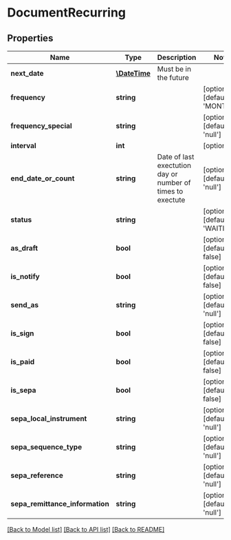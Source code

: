# DocumentRecurring

## Properties
Name | Type | Description | Notes
------------ | ------------- | ------------- | -------------
**next_date** | [**\DateTime**](\DateTime.md) | Must be in the future | 
**frequency** | **string** |  | [optional] [default to 'MONTHLY']
**frequency_special** | **string** |  | [optional] [default to 'null']
**interval** | **int** |  | [optional] 
**end_date_or_count** | **string** | Date of last exectution day or number of times to exectute | [optional] [default to 'null']
**status** | **string** |  | [optional] [default to 'WAITING']
**as_draft** | **bool** |  | [optional] [default to false]
**is_notify** | **bool** |  | [optional] [default to false]
**send_as** | **string** |  | [optional] [default to 'null']
**is_sign** | **bool** |  | [optional] [default to false]
**is_paid** | **bool** |  | [optional] [default to false]
**is_sepa** | **bool** |  | [optional] [default to false]
**sepa_local_instrument** | **string** |  | [optional] [default to 'null']
**sepa_sequence_type** | **string** |  | [optional] [default to 'null']
**sepa_reference** | **string** |  | [optional] [default to 'null']
**sepa_remittance_information** | **string** |  | [optional] [default to 'null']

[[Back to Model list]](../README.md#documentation-for-models) [[Back to API list]](../README.md#documentation-for-api-endpoints) [[Back to README]](../README.md)



